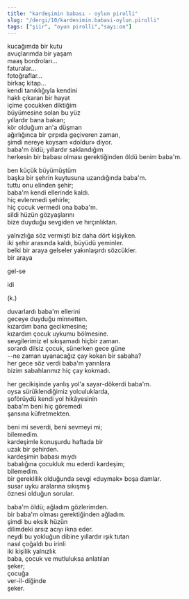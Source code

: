```yaml
---
title: "kardeşimin babası - oylun pirolli"
slug: "/dergi/10/kardesimin.babasi-oylun.pirolli"
tags: ["şiir", "oyun pirolli","sayı:on"]
---
```


kucağımda bir kutu  
avuçlarımda bir yaşam\
maaş bordroları...\
faturalar...\
fotoğraflar...\
birkaç kitap...\
kendi tanıklığıyla kendini\
haklı çıkaran bir hayat\
içime çocukken diktiğim\
büyümesine solan bu yüz\
yıllardır bana bakan;\
kör olduğum an'a düşman\
ağırlığınca bir çırpıda geçiveren zaman,\
şimdi nereye koysam «doldur» diyor.\
baba'm öldü; yıllardır saklandığım\
herkesin bir babası olması gerektiğinden öldü benim baba'm.

ben küçük büyümüştüm\
başka bir şehrin kuytusuna uzandığında baba'm.\
tuttu onu elinden şehir;\
baba'm kendi ellerinde kaldı.\
hiç evlenmedi şehirle;\
hiç çocuk vermedi ona baba'm.\
sildi hüzün gözyaşlarını\
bize duyduğu sevgiden ve hırçınlıktan.

yalnızlığa söz vermişti biz daha dört kişiyken.\
iki şehir arasında kaldı, büyüdü yeminler.\
belki bir araya gelseler yakınlaşırdı sözcükler.\
bir araya

gel-se

idi

(k.)

duvarlardı baba'm ellerini\
geceye duyduğu minnetten.\
kızardım bana gecikmesine;\
kızardım çocuk uykumu bölmesine.\
sevgilerimiz el sıkışamadı hiçbir zaman.\
sorardı dilsiz çocuk, sünerken gece güne\
--ne zaman uyanacağız çay kokan bir sabaha?\
her gece söz verdi baba'm yarınlara\
bizim sabahlarımız hiç çay kokmadı.

her gecikişinde yanlış yol'a sayar-dökerdi baba'm.\
oysa sürüklendiğimiz yolculuklarda,\
şoförüydü kendi yol hikâyesinin\
baba'm beni hiç göremedi\
şansına küfretmekten.

beni mi severdi, beni sevmeyi mi;\
bilemedim.\
kardeşimle konuşurdu haftada bir\
uzak bir şehirden.\
kardeşimin babası mıydı\
babalığına çocukluk mu ederdi kardeşim;\
bilemedim.\
bir gereklilik olduğunda sevgi «duymak» boşa damlar.\
susar uyku aralarına sıkışmış\
öznesi olduğun sorular.

baba'm öldü; ağladım gözlerimden.\
bir baba'm olması gerektiğinden ağladım.\
şimdi bu eksik hüzün\
dilimdeki arsız acıyı ikna eder.\
neydi bu yokluğun dibine yıllardır ışık tutan\
nasıl çoğaldı bu irinli\
iki kişilik yalnızlık\
baba, çocuk ve mutluluksa anlatılan\
şeker;\
çocuğa\
ver-il-diğinde\
şeker.
